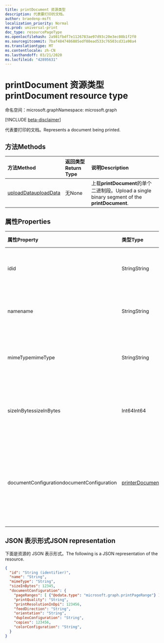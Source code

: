 ```yaml
---
title: printDocument 资源类型
description: 代表要打印的文档。
author: braedenp-msft
localization_priority: Normal
ms.prod: universal-print
doc_type: resourcePageType
ms.openlocfilehash: 2a981fbdf7e1126783ae97d93c20e3ec08b1f2f0
ms.sourcegitcommit: 7baf4847486885edf08ead533c76503cd31a98a4
ms.translationtype: MT
ms.contentlocale: zh-CN
ms.lasthandoff: 03/21/2020
ms.locfileid: "42895631"
---
```

# <a name="printdocument-resource-type"></a><span data-ttu-id="44143-103">printDocument 资源类型</span><span class="sxs-lookup"><span data-stu-id="44143-103">printDocument resource type</span></span>

<span data-ttu-id="44143-104">命名空间：microsoft.graph</span><span class="sxs-lookup"><span data-stu-id="44143-104">Namespace: microsoft.graph</span></span>

[!INCLUDE [beta-disclaimer](../../includes/beta-disclaimer.md)]

<span data-ttu-id="44143-105">代表要打印的文档。</span><span class="sxs-lookup"><span data-stu-id="44143-105">Represents a document being printed.</span></span>

## <a name="methods"></a><span data-ttu-id="44143-106">方法</span><span class="sxs-lookup"><span data-stu-id="44143-106">Methods</span></span>

| <span data-ttu-id="44143-107">方法</span><span class="sxs-lookup"><span data-stu-id="44143-107">Method</span></span>       | <span data-ttu-id="44143-108">返回类型</span><span class="sxs-lookup"><span data-stu-id="44143-108">Return Type</span></span> | <span data-ttu-id="44143-109">说明</span><span class="sxs-lookup"><span data-stu-id="44143-109">Description</span></span> |
|:-------------|:------------|:------------|
| [<span data-ttu-id="44143-110">uploadData</span><span class="sxs-lookup"><span data-stu-id="44143-110">uploadData</span></span>](../api/printdocument-uploaddata.md) | <span data-ttu-id="44143-111">无</span><span class="sxs-lookup"><span data-stu-id="44143-111">None</span></span> | <span data-ttu-id="44143-112">上载**printDocument**的单个二进制段。</span><span class="sxs-lookup"><span data-stu-id="44143-112">Upload a single binary segment of the **printDocument**.</span></span> |

## <a name="properties"></a><span data-ttu-id="44143-113">属性</span><span class="sxs-lookup"><span data-stu-id="44143-113">Properties</span></span>
| <span data-ttu-id="44143-114">属性</span><span class="sxs-lookup"><span data-stu-id="44143-114">Property</span></span>     | <span data-ttu-id="44143-115">类型</span><span class="sxs-lookup"><span data-stu-id="44143-115">Type</span></span>        | <span data-ttu-id="44143-116">说明</span><span class="sxs-lookup"><span data-stu-id="44143-116">Description</span></span> |
|:-------------|:------------|:------------|
|<span data-ttu-id="44143-117">id</span><span class="sxs-lookup"><span data-stu-id="44143-117">id</span></span>|<span data-ttu-id="44143-118">String</span><span class="sxs-lookup"><span data-stu-id="44143-118">String</span></span>|<span data-ttu-id="44143-119">文档的标识符。</span><span class="sxs-lookup"><span data-stu-id="44143-119">The document's identifier.</span></span> <span data-ttu-id="44143-120">只读。</span><span class="sxs-lookup"><span data-stu-id="44143-120">Read-only.</span></span>|
|<span data-ttu-id="44143-121">name</span><span class="sxs-lookup"><span data-stu-id="44143-121">name</span></span>|<span data-ttu-id="44143-122">String</span><span class="sxs-lookup"><span data-stu-id="44143-122">String</span></span>|<span data-ttu-id="44143-123">文档的名称。</span><span class="sxs-lookup"><span data-stu-id="44143-123">The document's name.</span></span> <span data-ttu-id="44143-124">只读。</span><span class="sxs-lookup"><span data-stu-id="44143-124">Read-only.</span></span>|
|<span data-ttu-id="44143-125">mimeType</span><span class="sxs-lookup"><span data-stu-id="44143-125">mimeType</span></span>|<span data-ttu-id="44143-126">String</span><span class="sxs-lookup"><span data-stu-id="44143-126">String</span></span>|<span data-ttu-id="44143-127">文档的 MIME 类型。</span><span class="sxs-lookup"><span data-stu-id="44143-127">The document's MIME type.</span></span> <span data-ttu-id="44143-128">只读。</span><span class="sxs-lookup"><span data-stu-id="44143-128">Read-only.</span></span>|
|<span data-ttu-id="44143-129">sizeInBytes</span><span class="sxs-lookup"><span data-stu-id="44143-129">sizeInBytes</span></span>|<span data-ttu-id="44143-130">Int64</span><span class="sxs-lookup"><span data-stu-id="44143-130">Int64</span></span>|<span data-ttu-id="44143-131">文档的大小（以字节为单位）。</span><span class="sxs-lookup"><span data-stu-id="44143-131">The document's size in bytes.</span></span> <span data-ttu-id="44143-132">只读。</span><span class="sxs-lookup"><span data-stu-id="44143-132">Read-only.</span></span>|
|<span data-ttu-id="44143-133">documentConfiguration</span><span class="sxs-lookup"><span data-stu-id="44143-133">documentConfiguration</span></span>|[<span data-ttu-id="44143-134">printerDocumentConfiguration</span><span class="sxs-lookup"><span data-stu-id="44143-134">printerDocumentConfiguration</span></span>](printerdocumentconfiguration.md) |<span data-ttu-id="44143-135">打印机打印文档时应使用的一组设置。</span><span class="sxs-lookup"><span data-stu-id="44143-135">A group of settings that a printer should use to print a document.</span></span> <span data-ttu-id="44143-136">只读。</span><span class="sxs-lookup"><span data-stu-id="44143-136">Read-only.</span></span>|

## <a name="json-representation"></a><span data-ttu-id="44143-137">JSON 表示形式</span><span class="sxs-lookup"><span data-stu-id="44143-137">JSON representation</span></span>

<span data-ttu-id="44143-138">下面是资源的 JSON 表示形式。</span><span class="sxs-lookup"><span data-stu-id="44143-138">The following is a JSON representation of the resource.</span></span>

<!-- {
  "blockType": "resource",
  "optionalProperties": [

  ],
  "@odata.type": "microsoft.graph.printDocument"
}-->

```json
{
  "id": "String (identifier)",
  "name": "String",
  "mimeType": "String",
  "sizeInBytes": 12345,
  "documentConfiguration": {
    "pageRanges": [ {"@odata.type": "microsoft.graph.printPageRange"} ],
    "printQuality": "String",
    "printResolutionInDpi": 123456,
    "feedDirection": "String",
    "orientation": "String",
    "duplexConfiguration": "String",
    "copies": 123456,
    "colorConfiguration": "String",
  }
}

```
